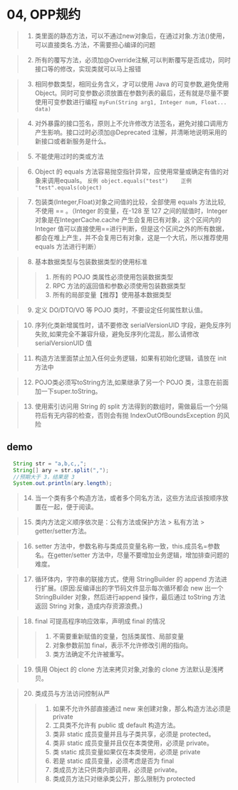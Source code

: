 # 04, OPP规约

>1. 类里面的静态方法，可以不通过new对象后，在通过对象.方法()使用，可以直接类名.方法，不需要担心编译的问题

>2. 所有的覆写方法，必须加@Override注解,可以判断覆写是否成功，同时接口等的修改，实现类就可以马上报错

>3. 相同参数类型，相同业务含义，才可以使用 Java 的可变参数,避免使用 Object。同时可变参数必须放置在参数列表的最后，还有就是尽量不要使用可变参数进行编程
>`myFun(String arg1, Integer num, Float... data)`

>4. 对外暴露的接口签名，原则上不允许修改方法签名，避免对接口调用方产生影响。接口过时必须加@Deprecated 注解，并清晰地说明采用的新接口或者新服务是什么。

>5. 不能使用过时的类或方法

>6. Object 的 equals 方法容易抛空指针异常，应使用常量或确定有值的对象来调用equals。
>`反例 object.equals("test")    正例 "test".equals(object)`

>7. 包装类(Integer,Float)对象之间值的比较，全部使用 equals 方法比较,不使用 == 。（Integer 的变量，在-128 至 127 之间的赋值时，Integer 对象是在IntegerCache.cache 产生会复用已有对象，这个区间内的 Integer 值可以直接使用==进行判断，但是这个区间之外的所有数据，都会在堆上产生，并不会复用已有对象，这是一个大坑，所以推荐使用 equals 方法进行判断）

>8. 基本数据类型与包装数据类型的使用标准
>>1. 所有的 POJO 类属性必须使用包装数据类型
>>2. RPC 方法的返回值和参数必须使用包装数据类型
>>3. 所有的局部变量【推荐】使用基本数据类型

>9. 定义 DO/DTO/VO 等 POJO 类时，不要设定任何属性默认值。

>10. 序列化类新增属性时，请不要修改 serialVersionUID 字段，避免反序列失败,如果完全不兼容升级，避免反序列化混乱，那么请修改 serialVersionUID 值

>11. 构造方法里面禁止加入任何业务逻辑，如果有初始化逻辑，请放在 init 方法中

>12. POJO类必须写toString方法,如果继承了另一个 POJO 类，注意在前面加一下super.toString。

>13. 使用索引访问用 String 的 split 方法得到的数组时，需做最后一个分隔符后有无内容的检查，否则会有抛 IndexOutOfBoundsException 的风险
## demo
```java
  String str = "a,b,c,,";
  String[] ary = str.split(",");
  //预期大于 3，结果是 3
  System.out.println(ary.length); 
```

>14. 当一个类有多个构造方法，或者多个同名方法，这些方法应该按顺序放置在一起，便于阅读。

>15. 类内方法定义顺序依次是：公有方法或保护方法 > 私有方法 > getter/setter方法。

>16. setter 方法中，参数名称与类成员变量名称一致，this.成员名=参数名。在getter/setter 方法中，尽量不要增加业务逻辑，增加排查问题的难度。

>17. 循环体内，字符串的联接方式，使用 StringBuilder 的 append 方法进行扩展。(原因:反编译出的字节码文件显示每次循环都会 new 出一个 StringBuilder 对象，然后进行append 操作，最后通过 toString 方法返回 String 对象，造成内存资源浪费。)

>18. final 可提高程序响应效率，声明成 final 的情况
>> 1. 不需要重新赋值的变量，包括类属性、局部变量
>> 2. 对象参数前加 final，表示不允许修改引用的指向。
>> 3. 类方法确定不允许被重写。

>19. 慎用 Object 的 clone 方法来拷贝对象,对象的 clone 方法默认是浅拷贝。

>20. 类成员与方法访问控制从严
>>1. 如果不允许外部直接通过 new 来创建对象，那么构造方法必须是 private
>>2. 工具类不允许有 public 或 default 构造方法。
>>3. 类非 static 成员变量并且与子类共享，必须是 protected。
>>4. 类非 static 成员变量并且仅在本类使用，必须是 private。
>>5. 类 static 成员变量如果仅在本类使用，必须是 private
>>6. 若是 static 成员变量，必须考虑是否为 final
>>7. 类成员方法只供类内部调用，必须是 private。
>>8. 类成员方法只对继承类公开，那么限制为 protected
